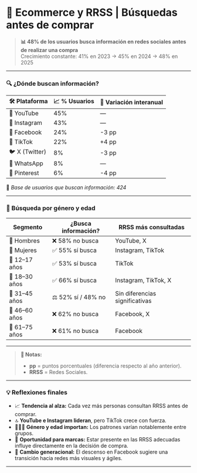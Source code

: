 # 📱 Ecommerce y RRSS | Búsquedas antes de comprar

> **📊 48% de los usuarios busca información en redes sociales antes de realizar una compra**\
> Crecimiento constante: 41% en 2023 → 45% en 2024 → 48% en 2025

***

### 🔍 ¿Dónde buscan información?

| 🛠 Plataforma  | 📈 % Usuarios | 🔁 Variación interanual |
| -------------- | ------------- | ----------------------- |
| 🎥 YouTube     | 45%           | —                       |
| 📸 Instagram   | 43%           | —                       |
| 🔵 Facebook    | 24%           | -3 pp                   |
| 🎵 TikTok      | 22%           | +4 pp                   |
| 🐦 X (Twitter) | 8%            | -3 pp                   |
| 💬 WhatsApp    | 8%            | —                       |
| 📌 Pinterest   | 6%            | -4 pp                   |

📌 _Base de usuarios que buscan información: 424_

***

### 👥 Búsqueda por género y edad

| Segmento      | ¿Busca información? | RRSS más consultadas           |
| ------------- | ------------------- | ------------------------------ |
| 👨 Hombres    | ❌ 58% no busca      | YouTube, X                     |
| 👩 Mujeres    | ✅ 55% sí busca      | Instagram, TikTok              |
| 👶 12–17 años | ✅ 53% sí busca      | TikTok                         |
| 🧑 18–30 años | ✅ 66% sí busca      | Instagram, TikTok, X           |
| 🧔 31–45 años | ⚖️ 52% sí / 48% no  | Sin diferencias significativas |
| 👵 46–60 años | ❌ 62% no busca      | Facebook, X                    |
| 👴 61–75 años | ❌ 61% no busca      | Facebook                       |

***

> **📘 Notas:**
>
> * **pp** = puntos porcentuales (diferencia respecto al año anterior).
> * **RRSS** = Redes Sociales.

***

### 💡 Reflexiones finales

* 📈 **Tendencia al alza:** Cada vez más personas consultan RRSS antes de comprar.
* 🔝 **YouTube e Instagram lideran**, pero TikTok crece con fuerza.
* 🧑‍🤝‍🧑 **Género y edad importan:** Los patrones varían notablemente entre grupos.
* 📣 **Oportunidad para marcas:** Estar presente en las RRSS adecuadas influye directamente en la decisión de compra.
* 🔄 **Cambio generacional:** El descenso en Facebook sugiere una transición hacia redes más visuales y ágiles.

***
